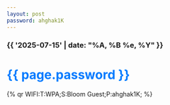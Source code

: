 ```yaml
---
layout: post
password: ahghak1K
---
```

<h3>{{ '2025-07-15' | date: "%A, %B %e, %Y" }}</h3>
<h1 id="password" onclick="copyToClipboard()" style="cursor: pointer; color: #007bff;">{{ page.password }} <i class="fas fa-copy"></i></h1>
{% qr WIFI:T:WPA;S:Bloom Guest;P:ahghak1K; %}

<link rel="stylesheet" href="https://cdnjs.cloudflare.com/ajax/libs/font-awesome/5.15.4/css/all.min.css">

<style>
#password:hover {
  color: #0056b3;
}
#password i {
  margin-left: 5px;
  font-size: 0.9em;
}
</style>

<script>
function copyToClipboard() {
  navigator.clipboard.writeText('{{ page.password }}');
  const password = document.getElementById('password');
  const originalHTML = password.innerHTML;
  password.innerHTML = '{{ page.password }} <i class=\"fas fa-check\"></i>';
  password.style.color = '#28a745';
  
  setTimeout(() => {
    password.innerHTML = originalHTML;
    password.style.color = '#007bff';
  }, 2000);
}
</script> 